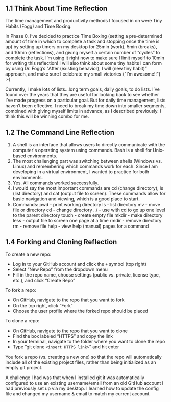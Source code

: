 ## 1.1 Think About Time Reflection

The time management and productivity methods I focused in on were Tiny Habits (Fogg) and Time Boxing.

In Phase 0, I’ve decided to practice Time Boxing (setting a pre-determined amount of time in which to complete a task and stopping once the time is up) by setting up timers on my desktop for 25min (work), 5min (breaks), and 10min (reflections), and giving myself a certain number of “cycles” to complete the task. I’m using it right now to make sure I limit myself to 10min for writing this reflection! I will also think about some tiny habits I can form by using Dr. Fogg’s "After (existing behavior), I will (new tiny habit)” approach, and make sure I celebrate my small victories ("I’m awesome!!") :-)

Currently, I make lots of lists…long term goals, daily goals, to do lists. I’ve found over the years that they are useful for looking back to see whether I’ve made progress on a particular goal. But for daily time management, lists haven’t been effective. I need to break my time down into smaller segments, combined with giving myself limits in advance, as I described previously. I think this will be winning combo for me.

## 1.2 The Command Line Reflection

1. A shell is an interface that allows users to directly communicate with the computer's operating system using commands. Bash is a shell for Unix-based environments.
2. The most challenging part was switching between shells (Windows vs. Linux) and remembering which commands work for each. Since I am developing in a virtual environment, I wanted to practice for both environments.
3. Yes. All commands worked successfully.
4. I would say the most important commands are cd (change directory), ls (list directory) and cat (output file to screen). These commands allow for basic navigation and viewing, which is a good place to start.
5. Commands:
pwd - print working directory
ls - list directory
mv - move file or directory
cd - change directory
../ - use with cd to go up one level to the parent directory
touch - create empty file
mkdir - make directory
less - output file to screen one page at a time
rmdir - remove directory
rm - remove file
help - view help (manual) pages for a command

## 1.4 Forking and Cloning Reflection

To create a new repo:
- Log in to your GitHub account and click the ``+`` symbol (top right)
- Select “New Repo” from the dropdown menu
- Fill in the repo name, choose settings (public vs. private, license type, etc.), and click “Create Repo”

To fork a repo:
- On GitHub, navigate to the repo that you want to fork
- On the top right, click “Fork”
- Choose the user profile where the forked repo should be placed

To clone a repo:
- On GitHub, navigate to the repo that you want to clone
- Find the box labeled “HTTPS” and copy the link
- In your terminal, navigate to the folder where you want to clone the repo
- Type “git clone ``<insert HTTPS link>``" and hit enter

You fork a repo (vs. creating a new one) so that the repo will automatically include all of the existing project files, rather than being initialized as an empty git project.

A challenge I had was that when I installed git it was automatically configured to use an existing username/email from an old GitHub account I had previously set up via my desktop. I learned how to update the config file and changed my username & email to match my current account.
